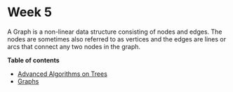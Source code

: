 # Week 5

A Graph is a non-linear data structure consisting of nodes and edges. The nodes are sometimes also referred to as vertices and the edges are lines or arcs that connect any two nodes in the graph.

**Table of contents**
* [Advanced Algorithms on Trees](01-Advanced-Trees.rtf)
* [Graphs](02-Graphs.rtf)
 
